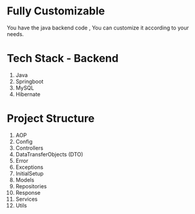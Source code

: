 # Fully Customizable
 You have the java backend code , You can customize it according to your needs.

# Tech Stack - Backend

1) Java
2) Springboot
3) MySQL
4) Hibernate

# Project Structure

1) AOP
2) Config
3) Controllers
4) DataTransferObjects (DTO)
5) Error
6) Exceptions
7) InitialSetup
8) Models
9) Repositories
10) Response
11) Services
12) Utils



